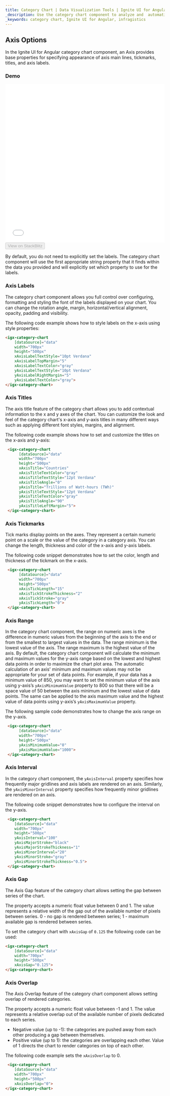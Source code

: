 ```yaml
---
title: Category Chart | Data Visualization Tools | Ignite UI for Angular | Axis Options | Infragistics 
_description: Use the category chart component to analyze and  automatically choose the best chart type to represent data. Learn about our chart types for visualization.
_keywords: category chart, Ignite UI for Angular, infragistics 
---
```


## Axis Options

In the Ignite UI for Angular category chart component, an Axis provides base properties for specifying appearance of axis main lines, tickmarks, titles, and axis labels.

### Demo

<div class="sample-container loading" style="height: 500px">
    <iframe id="category-chart-axis-options-sample-iframe" src='{environment:demosBaseUrl}/charts/category-chart-axis-options-sample' width="100%" height="100%" seamless frameBorder="0" onload="onXPlatSampleIframeContentLoaded(this);"></iframe>
</div>
<div>
    <button data-localize="stackblitz" disabled class="stackblitz-btn"   data-iframe-id="category-chart-axis-options-sample-iframe" data-demos-base-url="{environment:demosBaseUrl}">View on StackBlitz
    </button>
</div>

<div class="divider--half"></div>

By default, you do not need to explicitly set the labels. The category chart component will use the first appropriate string property that it finds within the data you provided and will explicitly set which property to use for the labels.

### Axis Labels

The category chart component allows you full control over configuring, formatting and styling the font of the labels displayed on your chart. You can change the rotation angle, margin, horizontal/vertical alignment, opacity, padding and visibility.

The following code example shows how to style labels on the x-axis using style properties:

```html
<igx-category-chart
    [dataSource]="data"
    width="700px"
    height="500px"
    xAxisLabelTextStyle="10pt Verdana"
    xAxisLabelTopMargin="5"
    xAxisLabelTextColor="gray"
    yAxisLabelTextStyle="10pt Verdana"
    yAxisLabelRightMargin="5"
    yAxisLabelTextColor="gray">
</igx-category-chart>
```

<div class="divider--half"></div>

### Axis Titles

The axis title feature of the category chart allows you to add contextual information to the x and y axes of the chart. You can customize the look and feel of the category chart's x-axis and y-axis titles in many different ways such as applying different font styles, margins, and alignment.

The following code example shows how to set and customize the titles on the x-axis and y-axis:

```html
 <igx-category-chart
      [dataSource]="data"
      width="700px"
      height="500px"
      xAxisTitle="Countries"
      xAxisTitleTextColor="gray"
      xAxisTitleTextStyle="12pt Verdana"
      xAxisTitleAngle="0"
      yAxisTitle="Trillions of Watt-hours (TWh)"
      yAxisTitleTextStyle="12pt Verdana"
      yAxisTitleTextColor="gray"
      yAxisTitleAngle="90"
      yAxisTitleLeftMargin="5">
 </igx-category-chart>
```

### Axis Tickmarks

Tick marks display points on the axes. They represent a certain numeric point on a scale or the value of the category in a category axis. You can change the length, thickness and color of the x-axis and y-axis labels.

The following code snippet demonstrates how to set the color, length and thickness of the tickmark on the x-axis.

```html
 <igx-category-chart
      [dataSource]="data"
      width="700px"
      height="500px"
      xAxisTickLength="15"
      xAxisTickStrokeThickness="2"
      xAxisTickStroke="gray"
      yAxisTickLength="0">
 </igx-category-chart>
```

<div class="divider--half"></div>

### Axis Range

In the category chart component, the range on numeric axes is the difference in numeric values from the beginning of the axis to the end or from the smallest to largest values in the data. The range minimum is the lowest value of the axis. The range maximum is the highest value of the axis. By default, the category chart component will calculate the minimum and maximum values for the y-axis range based on the lowest and highest data points in order to maximize the chart plot area. The automatic calculation of an axis' minimum and maximum values may not be appropriate for your set of data points. For example, if your data has a minimum value of 850, you may want to set the minimum value of the axis using y-axis’s `yAxisMinimumValue` property to 800 so that there will be a space value of 50 between the axis minimum and the lowest value of data points. The same can be applied to the axis maximum value and the highest value of data points using y-axis’s `yAxisMaximumValue` property.

The following sample code demonstrates how to change the axis range on the y-axis.

```html
 <igx-category-chart
      [dataSource]="data"
      width="700px"
      height="500px"
      yAxisMinimumValue="0"
      yAxisMaximumValue="1000">
 </igx-category-chart>
```

<div class="divider--half"></div>

### Axis Interval

In the category chart component, the `yAxisInterval` property specifies how frequently major gridlines and axis labels are rendered on an axis. Similarly, the `yAxisMinorInterval` property specifies how frequently minor gridlines are rendered on an axis.

The following code snippet demonstrates how to configure the interval on the y-axis.

```html
 <igx-category-chart
    [dataSource]="data"
    width="700px"
    height="500px"
    yAxisInterval="100"
    yAxisMajorStroke="black"
    yAxisMajorStrokeThickness="1"
    yAxisMinorInterval="20"
    yAxisMinorStroke="gray"
    yAxisMinorStrokeThickness="0.5">
 </igx-category-chart>
```

<div class="divider--half"></div>

### Axis Gap

The Axis Gap feature of the category chart allows setting the gap between series of the chart.

The property accepts a numeric float value between 0 and 1. The value represents a relative width of the gap out of the available number of pixels between series.
   0 - no gap is rendered between series;
   1 - maximum available gap is rendered between series.

To set the category chart with `xAxisGap` of `0.125` the following code can be used:

```html
<igx-category-chart
    [dataSource]="data"
    width="700px"
    height="500px"
    xAxisGap="0.125">
</igx-category-chart>
```

<div class="divider--half"></div>

### Axis Overlap

The Axis Overlap feature of the category chart component allows setting overlap of rendered categories.

The property accepts a numeric float value between -1 and 1. The value represents a relative overlap out of the available number of pixels dedicated to each series.

-   Negative value (up to -1): the categories are pushed away from each other producing a gap between themselves.
-   Positive value (up to 1): the categories are overlapping each other. Value of 1 directs the chart to render categories on top of each other.

The following code example sets the `xAxisOverlap` to 0.

```html
 <igx-category-chart
    [dataSource]="data"
    width="700px"
    height="500px"
    xAxisOverlap="0">
</igx-category-chart>
```

<div class="divider--half"></div>
